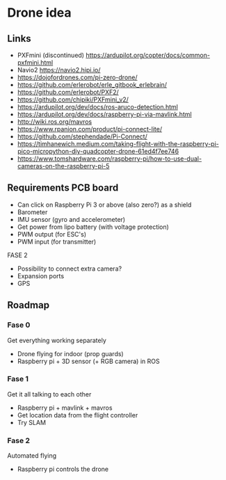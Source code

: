 # Drone idea

## Links

- PXFmini (discontinued) https://ardupilot.org/copter/docs/common-pxfmini.html
- Navio2 https://navio2.hipi.io/
- https://dojofordrones.com/pi-zero-drone/
- https://github.com/erlerobot/erle_gitbook_erlebrain/
- https://github.com/erlerobot/PXF2/
- https://github.com/chipiki/PXFmini_v2/
- https://ardupilot.org/dev/docs/ros-aruco-detection.html
- https://ardupilot.org/dev/docs/raspberry-pi-via-mavlink.html
- http://wiki.ros.org/mavros
- https://www.rpanion.com/product/pi-connect-lite/
- https://github.com/stephendade/Pi-Connect/
- https://timhanewich.medium.com/taking-flight-with-the-raspberry-pi-pico-micropython-diy-quadcopter-drone-61ed4f7ee746
- https://www.tomshardware.com/raspberry-pi/how-to-use-dual-cameras-on-the-raspberry-pi-5

## Requirements PCB board

- Can click on Raspberry Pi 3 or above (also zero?) as a shield
- Barometer
- IMU sensor (gyro and accelerometer)
- Get power from lipo battery (with voltage protection)
- PWM output (for ESC's)
- PWM input (for transmitter)

FASE 2

- Possibility to connect extra camera?
- Expansion ports
- GPS

## Roadmap

### Fase 0
Get everything working separately

- Drone flying for indoor (prop guards)
- Raspberry pi + 3D sensor (+ RGB camera) in ROS

### Fase 1
Get it all talking to each other

- Raspberry pi + mavlink + mavros
- Get location data from the flight controller
- Try SLAM

### Fase 2
Automated flying

- Raspberry pi controls the drone
